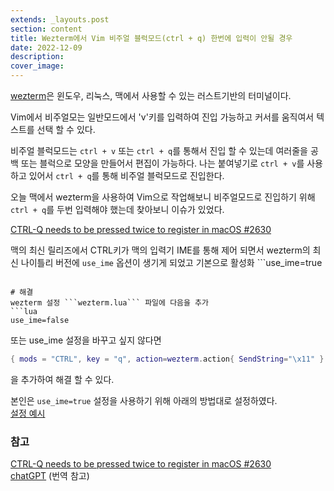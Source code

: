 ```yaml
---
extends: _layouts.post
section: content
title: Wezterm에서 Vim 비주얼 블럭모드(ctrl + q) 한번에 입력이 안될 경우
date: 2022-12-09
description: 
cover_image: 
---
```


[wezterm](https://wezfurlong.org/wezterm/)은 윈도우, 리눅스, 맥에서 사용할 수 있는 러스트기반의 터미널이다. 

Vim에서 비주얼모는 일반모드에서 'v'키를 입력하여 진입 가능하고 
커서를 움직여서 텍스트를 선택 할 수 있다.

비주얼 블럭모드는 ```ctrl + v``` 또는 ```ctrl + q```를 통해서 진입 할 수 있는데 
여러줄을 공백 또는 블럭으로 모양을 만들어서 편집이 가능하다.
나는 붙여넣기로 ```ctrl + v```를 사용하고 있어서 ```ctrl + q```를 통해 비주얼 블럭모드로 진입한다.

오늘 맥에서 wezterm을 사용하여 Vim으로 작업해보니
비주얼모드로 진입하기 위해 ```ctrl + q```를 두번 입력해야 했는데 찾아보니 이슈가 있었다.

[CTRL-Q needs to be pressed twice to register in macOS #2630
](https://github.com/wez/wezterm/issues/2630)

맥의 최신 릴리즈에서 CTRL키가 맥의 입력기 IME를 통해 제어 되면서
wezterm의 최신 나이틀리 버전에 `use_ime` 옵션이 생기게 되었고 기본으로 활성화 ```use_ime=true
```  된다고 한다.

# 해결
wezterm 설정 ```wezterm.lua``` 파일에 다음을 추가 
```lua
use_ime=false 
```
또는 use_ime 설정을 바꾸고 싶지 않다면

```lua
{ mods = "CTRL", key = "q", action=wezterm.action{ SendString="\x11" } },
```
을 추가하여 해결 할 수 있다.

본인은 ```use_ime=true``` 설정을 사용하기 위해 아래의 방법대로 설정하였다.   
[설정 예시](https://github.com/1ocate/dotfiles/blob/main/.wezterm.lua)

### 참고
[CTRL-Q needs to be pressed twice to register in macOS #2630
](https://github.com/wez/wezterm/issues/2630)   
[chatGPT](https://chat.openai.com/chat) (번역 참고)
